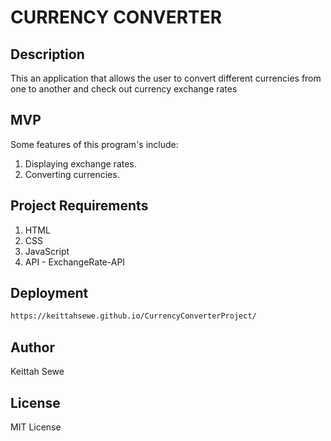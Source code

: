 # CURRENCY CONVERTER

## Description
This an application that allows the user to convert different currencies from one to another and check out currency exchange rates

## MVP
Some features of this program's include:
1. Displaying exchange rates.
2. Converting currencies.

## Project Requirements
1. HTML
2. CSS
3. JavaScript
4. API - ExchangeRate-API

## Deployment
```bash
https://keittahsewe.github.io/CurrencyConverterProject/
```

## Author
Keittah Sewe


## License
MIT License
